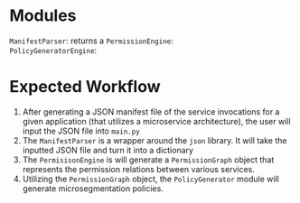 # Modules 
`ManifestParser`: returns a 
`PermissionEngine`:  
`PolicyGeneratorEngine`: 

# Expected Workflow 
1. After generating a JSON manifest file of the service invocations 
for a given application (that utilizes a microservice architecture), 
the user will input the JSON file into `main.py` 
2. The `ManifestParser` is a wrapper around the `json` library. It will 
take the inputted JSON file and turn it into a dictionary 
3. The `PermisisonEngine` is will generate a `PermissionGraph` object that represents 
the permission relations between various services. 
4. Utilizing the `PermissionGraph` object, the `PolicyGenerator` module will 
generate microsegmentation policies.


